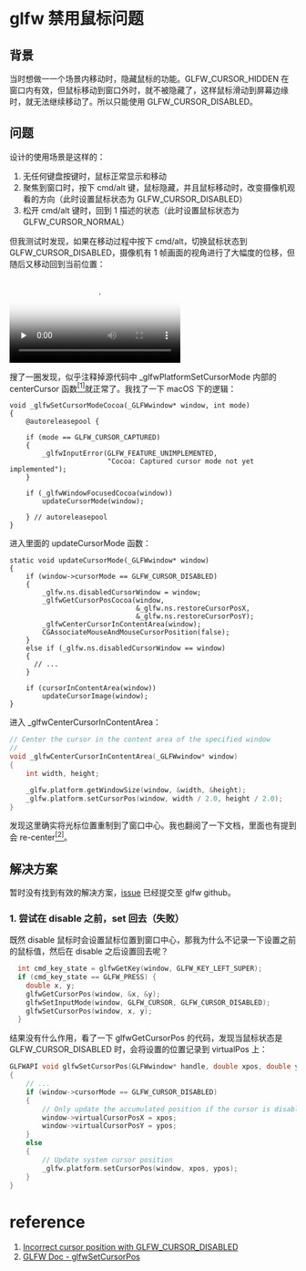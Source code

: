 # glfw 禁用鼠标问题

## 背景

当时想做一一个场景内移动时，隐藏鼠标的功能。GLFW_CURSOR_HIDDEN 在窗口内有效，但鼠标移动到窗口外时，就不被隐藏了，这样鼠标滑动到屏幕边缘时，就无法继续移动了。所以只能使用 GLFW_CURSOR_DISABLED。

## 问题

设计的使用场景是这样的：

1. 无任何键盘按键时，鼠标正常显示和移动
2. 聚焦到窗口时，按下 cmd/alt 键，鼠标隐藏，并且鼠标移动时，改变摄像机观看的方向（此时设置鼠标状态为 GLFW_CURSOR_DISABLED）
3. 松开 cmd/alt 键时，回到 1 描述的状态（此时设置鼠标状态为 GLFW_CURSOR_NORMAL）

但我测试时发现，如果在移动过程中按下 cmd/alt，切换鼠标状态到 GLFW_CURSOR_DISABLED，摄像机有 1 帧画面的视角进行了大幅度的位移，但随后又移动回到当前位置：

<video id="video" controls="" preload="none" poster="封面">
  <source id="mp4" src="./bug0.mp4" type="video/mp4">
</video>

搜了一圈发现，似乎注释掉源代码中 \_glfwPlatformSetCursorMode 内部的 centerCursor 函数<a href="#r1"><sup>[1]</sup></a>就正常了。我找了一下 macOS 下的逻辑：

```objc
void _glfwSetCursorModeCocoa(_GLFWwindow* window, int mode)
{
    @autoreleasepool {

    if (mode == GLFW_CURSOR_CAPTURED)
    {
        _glfwInputError(GLFW_FEATURE_UNIMPLEMENTED,
                        "Cocoa: Captured cursor mode not yet implemented");
    }

    if (_glfwWindowFocusedCocoa(window))
        updateCursorMode(window);

    } // autoreleasepool
}
```

进入里面的 updateCursorMode 函数：

```objc
static void updateCursorMode(_GLFWwindow* window)
{
    if (window->cursorMode == GLFW_CURSOR_DISABLED)
    {
        _glfw.ns.disabledCursorWindow = window;
        _glfwGetCursorPosCocoa(window,
                               &_glfw.ns.restoreCursorPosX,
                               &_glfw.ns.restoreCursorPosY);
        _glfwCenterCursorInContentArea(window);
        CGAssociateMouseAndMouseCursorPosition(false);
    }
    else if (_glfw.ns.disabledCursorWindow == window)
    {
      // ...
    }

    if (cursorInContentArea(window))
        updateCursorImage(window);
}
```

进入 \_glfwCenterCursorInContentArea：

```c
// Center the cursor in the content area of the specified window
//
void _glfwCenterCursorInContentArea(_GLFWwindow* window)
{
    int width, height;

    _glfw.platform.getWindowSize(window, &width, &height);
    _glfw.platform.setCursorPos(window, width / 2.0, height / 2.0);
}
```

发现这里确实将光标位置重制到了窗口中心。我也翻阅了一下文档，里面也有提到会 re-center<a href="#r2"><sup>[2]</sup></a>。

## 解决方案
暂时没有找到有效的解决方案，[issue](https://github.com/glfw/glfw/issues/2523) 已经提交至 glfw github。

### 1. 尝试在 disable 之前，set 回去（失败）

既然 disable 鼠标时会设置鼠标位置到窗口中心，那我为什么不记录一下设置之前的鼠标值，然后在 disable 之后设置回去呢？

```cpp
  int cmd_key_state = glfwGetKey(window, GLFW_KEY_LEFT_SUPER);
  if (cmd_key_state == GLFW_PRESS) {
    double x, y;
    glfwGetCursorPos(window, &x, &y);
    glfwSetInputMode(window, GLFW_CURSOR, GLFW_CURSOR_DISABLED);
    glfwSetCursorPos(window, x, y);
  }
```

结果没有什么作用，看了一下 glfwGetCursorPos 的代码，发现当鼠标状态是 GLFW_CURSOR_DISABLED 时，会将设置的位置记录到 virtualPos 上：

```cpp
GLFWAPI void glfwSetCursorPos(GLFWwindow* handle, double xpos, double ypos)
{
    // ...
    if (window->cursorMode == GLFW_CURSOR_DISABLED)
    {
        // Only update the accumulated position if the cursor is disabled
        window->virtualCursorPosX = xpos;
        window->virtualCursorPosY = ypos;
    }
    else
    {
        // Update system cursor position
        _glfw.platform.setCursorPos(window, xpos, ypos);
    }
}
```

# reference

1. <a id="r1" href="https://github.com/glfw/glfw/issues/1523">Incorrect cursor position with GLFW_CURSOR_DISABLED</a>
2. <a id="r2" href="https://www.glfw.org/docs/latest/group__input.html#gaa92336e173da9c8834558b54ee80563b:~:text=the%20cursor%2C%20transparently-,re%2Dcenters,-it%20and%20provides">GLFW Doc - glfwSetCursorPos </a>
